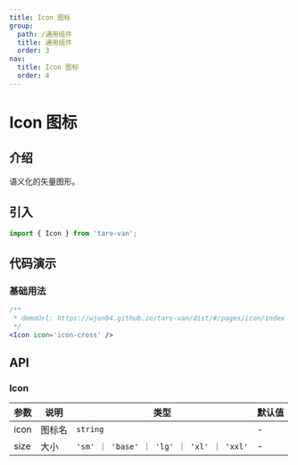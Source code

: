 ```yaml
---
title: Icon 图标
group:
  path: /通用组件
  title: 通用组件
  order: 3
nav:
  title: Icon 图标
  order: 4
---
```


# Icon 图标

## 介绍

语义化的矢量图形。

## 引入

```jsx | pure
import { Icon } from 'taro-van';
```

## 代码演示

### 基础用法

```jsx | iframe
/**
 * demoUrl: https://wjun94.github.io/taro-van/dist/#/pages/icon/index
 */
<Icon icon='icon-cross' />
```

## API

### Icon

| 参数 | 说明   | 类型                                      | 默认值 |
| ---- | ------ | ----------------------------------------- | ------ |
| icon | 图标名 | `string `                                 | -      |
| size | 大小   | `'sm' ｜ 'base' ｜ 'lg' ｜ 'xl' ｜ 'xxl'` | -      |
